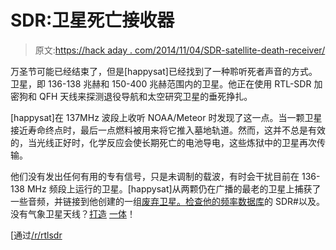 # SDR:卫星死亡接收器

> 原文:[https://hack aday . com/2014/11/04/SDR-satellite-death-receiver/](https://hackaday.com/2014/11/04/sdr-satellite-death-receiver/)

万圣节可能已经结束了，但是[happysat]已经找到了一种聆听死者声音的方式。卫星，即 136-138 兆赫和 150-400 兆赫范围内的卫星。他正在使用 RTL-SDR 加密狗和 QFH 天线来探测退役导航和太空研究卫星的垂死挣扎。

[happysat]在 137MHz 波段上收听 NOAA/Meteor 时发现了这一点。当一颗卫星接近寿命终点时，最后一点燃料被用来将它推入墓地轨道。然而，这并不总是有效的，当光线正好时，化学反应会使长期死亡的电池导电，这些炼狱中的卫星再次传输。

他们没有发出任何有用的专有信号，只是未调制的载波，有时会干扰目前在 136-138 MHz 频段上运行的卫星。[happysat]从两颗仍在广播的最老的卫星上捕获了一些音频，并链接到他创建的一组[废弃卫星。检查他的](https://dl.dropboxusercontent.com/u/124465398/tle/deadsat.txt)[频率数据库](https://dl.dropboxusercontent.com/u/43061070/frequencies.xml)的 SDR#以及。没有气象卫星天线？[打造](http://sdrformariners.blogspot.co.nz/2013/08/weather-satellites-antennas.html) [一体](http://www.g4ilo.com/qfh.html)！

[通过[/r/rtlsdr](http://www.reddit.com/r/RTLSDR/comments/2l8y84/receiving_dead_satellites_with_rtlsdr/)
